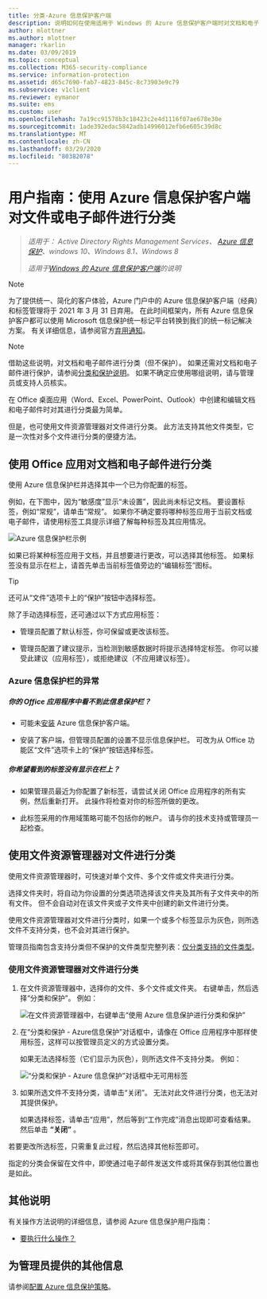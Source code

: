 ```yaml
---
title: 分类-Azure 信息保护客户端
description: 说明如何在使用适用于 Windows 的 Azure 信息保护客户端时对文档和电子邮件进行分类。
author: mlottner
ms.author: mlottner
manager: rkarlin
ms.date: 03/09/2019
ms.topic: conceptual
ms.collection: M365-security-compliance
ms.service: information-protection
ms.assetid: d65c7690-fab7-4823-845c-8c73903e9c79
ms.subservice: v1client
ms.reviewer: eymanor
ms.suite: ems
ms.custom: user
ms.openlocfilehash: 7a19cc91578b3c18423c2e4d1116f07ae678e30e
ms.sourcegitcommit: 1ade392edac5842adb14996012efb6e605c39d8c
ms.translationtype: MT
ms.contentlocale: zh-CN
ms.lasthandoff: 03/29/2020
ms.locfileid: "80382078"
---
```

# <a name="user-guide-classify-a-file-or-email-with-the-azure-information-protection-client"></a>用户指南：使用 Azure 信息保护客户端对文件或电子邮件进行分类

>*适用于： Active Directory Rights Management Services、 [Azure 信息保护](https://azure.microsoft.com/pricing/details/information-protection)、windows 10、Windows 8.1、Windows 8*
>
> *适用于[Windows 的 Azure 信息保护客户端](../faqs.md#whats-the-difference-between-the-azure-information-protection-client-and-the-azure-information-protection-unified-labeling-client)的说明*

>[!NOTE] 
> 为了提供统一、简化的客户体验，Azure 门户中的 Azure 信息保护客户端（经典）和标签管理将于 2021 年 3 月 31 日弃用。 在此时间框架内，所有 Azure 信息保护客户都可以使用 Microsoft 信息保护统一标记平台转换到我们的统一标记解决方案。 有关详细信息，请参阅官方[弃用通知](https://aka.ms/aipclassicsunset)。

> [!NOTE]
> 借助这些说明，对文档和电子邮件进行分类（但不保护）。 如果还需对文档和电子邮件进行保护，请参阅[分类和保护说明](client-classify-protect.md)。 如果不确定应使用哪组说明，请与管理员或支持人员核实。

在 Office 桌面应用（Word、Excel、PowerPoint、Outlook）中创建和编辑文档和电子邮件时对其进行分类最为简单。 

但是，也可使用文件资源管理器对文件进行分类。 此方法支持其他文件类型，它是一次性对多个文件进行分类的便捷方法。 

## <a name="using-office-apps-to-classify-your-documents-and-emails"></a>使用 Office 应用对文档和电子邮件进行分类

使用 Azure 信息保护栏并选择其中一个已为你配置的标签。 

例如，在下图中，因为“敏感度”显示“未设置”，因此尚未标记文档。 要设置标签，例如“常规”，请单击“常规”。 如果你不确定要将哪种标签应用于当前文档或电子邮件，请使用标签工具提示详细了解每种标签及其应用情况。 

![Azure 信息保护栏示例](../media/info-protect-bar-not-set-callout.png)

如果已将某种标签应用于文档，并且想要进行更改，可以选择其他标签。 如果标签没有显示在栏上，请首先单击当前标签值旁边的“编辑标签”图标。

> [!TIP]
> 还可从“文件”选项卡上的“保护”按钮中选择标签。

除了手动选择标签，还可通过以下方式应用标签：

- 管理员配置了默认标签，你可保留或更改该标签。

- 管理员配置了建议提示，当检测到敏感数据时将提示选择特定标签。 你可以接受此建议（应用标签），或拒绝建议（不应用建议标签）。

### <a name="exceptions-for-the-azure-information-protection-bar"></a>Azure 信息保护栏的异常 

##### <a name="dont-see-this-information-protection-bar-in-your-office-apps"></a>你的 Office 应用程序中看不到此信息保护栏？

- 可能未[安装](install-client-app.md) Azure 信息保护客户端。

- 安装了客户端，但管理员配置的设置不显示信息保护栏。 可改为从 Office 功能区“文件”选项卡上的“保护”按钮选择标签。 

##### <a name="is-the-label-that-you-expect-to-see-not-displayed-on-the-bar"></a>你希望看到的标签没有显示在栏上？ 

- 如果管理员最近为你配置了新标签，请尝试关闭 Office 应用程序的所有实例，然后重新打开。 此操作将检查对你的标签所做的更改。

- 此标签采用的作用域策略可能不包括你的帐户。 请与你的技术支持或管理员一起检查。


## <a name="using-file-explorer-to-classify-files"></a>使用文件资源管理器对文件进行分类

使用文件资源管理器时，可快速对单个文件、多个文件或文件夹进行分类。 

选择文件夹时，将自动为你设置的分类选项选择该文件夹及其所有子文件夹中的所有文件。 但不会自动对在该文件夹或子文件夹中创建的新文件进行分类。

使用文件资源管理器对文件进行分类时，如果一个或多个标签显示为灰色，则所选文件不支持分类，也不会对其进行保护。

管理员指南包含支持分类但不保护的文件类型完整列表：[仅分类支持的文件类型](client-admin-guide-file-types.md#file-types-supported-for-classification-only)。

### <a name="to-classify-a-file-by-using-file-explorer"></a>使用文件资源管理器对文件进行分类

1. 在文件资源管理器中，选择你的文件、多个文件或文件夹。 右键单击，然后选择“分类和保护”。 例如：
    
    ![在文件资源管理器中，右键单击“使用 Azure 信息保护进行分类和保护”](../media/right-click-classify-protect-folder.png)

2. 在“分类和保护 - Azure信息保护”对话框中，请像在 Office 应用程序中那样使用标签，这样可以按管理员定义的方式设置分类。 
    
    如果无法选择标签（它们显示为灰色），则所选文件不支持分类。 例如：
    
    ![“分类和保护 - Azure 信息保护”对话框中无可用标签](../media/info-protect-dialog-labels-dimmed.png)

3. 如果所选文件不支持分类，请单击“关闭”。 无法对此文件进行分类，也无法对其提供保护。
    
    如果选择标签，请单击“应用”，然后等到“工作完成”消息出现即可查看结果。 然后单击 **“关闭”** 。

若要更改所选标签，只需重复此过程，然后选择其他标签即可。

指定的分类会保留在文件中，即使通过电子邮件发送文件或将其保存到其他位置也是如此。 
## <a name="other-instructions"></a>其他说明
有关操作方法说明的详细信息，请参阅 Azure 信息保护用户指南：

- [要执行什么操作？](client-user-guide.md#what-do-you-want-to-do)

## <a name="additional-information-for-administrators"></a>为管理员提供的其他信息    
请参阅[配置 Azure 信息保护策略](../configure-policy.md)。

